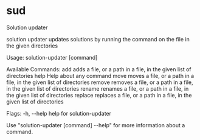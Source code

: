 # sud
Solution updater

solution updater updates solutions by running the command on the file in the given directories

Usage:
  solution-updater [command]

Available Commands:
  add         adds a file, or a path in a file, in the given list of directories
  help        Help about any command
  move        moves a file, or a path in a file, in the given list of directories
  remove      removes a file, or a path in a file, in the given list of directories
  rename      renames a file, or a path in a file, in the given list of directories
  replace     replaces a file, or a path in a file, in the given list of directories

Flags:
  -h, --help   help for solution-updater

Use "solution-updater [command] --help" for more information about a command.

